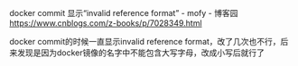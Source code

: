 docker commit 显示“invalid reference format” - mofy - 博客园 https://www.cnblogs.com/z-books/p/7028349.html

docker commit的时候一直显示invalid reference format，改了几次也不行，后来发现是因为docker镜像的名字中不能包含大写字母，改成小写后就行了

 